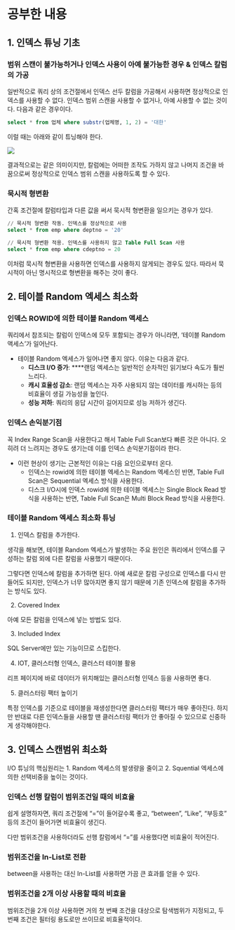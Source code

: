 # 공부한 내용

## 1. 인덱스 튜닝 기초

### **범위 스캔이 불가능하거나 인덱스 사용이 아예 불가능한 경우 & 인덱스 칼럼의 가공**

일반적으로 쿼리 상의 조건절에서 인덱스 선두 칼럼을 가공해서 사용하면 정상적으로 인덱스를 사용할 수 없다. 인덱스 범위 스캔을 사용할 수 없거나, 아예 사용할 수 없는 것이다. 다음과 같은 경우이다.

```sql
select * from 업체 where substr(업체명, 1, 2) = '대한'
```

이럴 때는 아래와 같이 튜닝해야 한다.

![](https://dataonair.or.kr/publishing/img/knowledge/SQL_347.jpg)

결과적으로는 같은 의미이지만, 칼럼에는 어떠한 조작도 가하지 않고 나머지 조건을 바꿈으로써 정상적으로 인덱스 범위 스캔을 사용하도록 할 수 있다.

### 묵시적 형변환

간혹 조건절에 칼럼타입과 다른 값을 써서 묵시적 형변환을 일으키는 경우가 있다.

```sql
// 묵시적 형변환 작동. 인덱스를 정상적으로 사용
select * from emp where deptno = '20'

// 묵시적 형변환 적용. 인덱스를 사용하지 않고 Table Full Scan 사용
select * from emp where cdeptno = 20 
```

이처럼 묵시적 형변환을 사용하면 인덱스를 사용하지 않게되는 경우도 있다. 따라서 묵시적이 아닌 명시적으로 형변환을 해주는 것이 좋다.



## 2. 테이블 Random 엑세스 최소화

### **인덱스 ROWID에 의한 테이블 Random 액세스**

쿼리에서 참조되는 칼럼이 인덱스에 모두 포함되는 경우가 아니라면, ‘테이블 Random 액세스’가 일어난다.

- 테이블 Random 엑세스가 일어나면 좋지 않다. 이유는 다음과 같다.
    - **디스크 I/O 증가**: ****랜덤 엑세스는 일반적인 순차적인 읽기보다 속도가 훨씬 느리다.
    - **캐시 효율성 감소**: 랜덤 엑세스는 자주 사용되지 않는 데이터를 캐시하는 등의 비효율이 생길 가능성을 높인다.
    - **성능 저하**: 쿼리의 응답 시간이 길어지므로 성능 저하가 생긴다.

### 인덱스 손익분기점

꼭 Index Range Scan을 사용한다고 해서 Table Full Scan보다 빠른 것은 아니다. 오히려 더 느려지는 경우도 생기는데 이를 인덱스 손익분기점이라 한다.

- 이런 현상이 생기는 근본적인 이유는 다음 요인으로부터 온다.
    - 인덱스는 rowid에 의한 테이블 엑세스는 Random 엑세스인 반면, Table Full Scan은 Sequential 엑세스 방식을 사용한다.
    - 디스크 I/O시에 인덱스 rowid에 의한 테이블 엑세스는 Single Block Read 방식을 사용하는 반면, Table Full Scan은 Multi Block Read 방식을 사용한다.

### 테이블 Random 엑세스 최소화 튜닝

1. 인덱스 칼럼을 추가한다.

생각을 해보면, 테이블 Random 엑세스가 발생하는 주요 원인은 쿼리에서 인덱스를 구성하는 칼럼 외에 다른 칼럼을 사용했기 때문이다.

그렇다면 인덱스에 칼럼을 추가하면 된다. 아예 새로운 칼럼 구성으로 인덱스를 다시 만들어도 되지만, 인덱스가 너무 많아지면 좋지 않기 때문에 기존 인덱스에 칼럼을 추가하는 방식도 있다.

2. Covered Index

아예 모든 칼럼을 인덱스에 넣는 방법도 있다.

3. Included Index

SQL Server에만 있는 기능이므로 스킵한다.

4. IOT, 클러스터형 인덱스, 클러스터 테이블 활용

리프 페이지에 바로 데이터가 위치해있는 클러스터형 인덱스 등을 사용하면 좋다.

5. 클러스터링 팩터 높이기

특정 인덱스를 기준으로 테이블을 재생성한다면 클러스터링 팩터가 매우 좋아진다. 하지만 반대로 다른 인덱스들을 사용할 땐 클러스터링 팩터가 안 좋아질 수 있으므로 신중하게 생각해야한다.

## 3. 인덱스 스캔범위 최소화

I/O 튜닝의 핵심원리는 1. Random 엑세스의 발생량을 줄이고 2. Squential 엑세스에 의한 선택비중을 높이는 것이다.

### 인덱스 선행  칼럼이 범위조건일 때의 비효율

쉽게 설명하자면, 쿼리 조건절에 “=”이 들어갈수록 좋고, “between”, “Like”, “부등호” 등의 조건이 들어가면 비효율이 생긴다.

다만 범위조건을 사용하더라도 선행 칼럼에서 “=”를 사용했다면 비효율이 적어진다.

### **범위조건을 In-List로 전환**

between을 사용하는 대신 In-List를 사용하면 가끔 큰 효과를 얻을 수 있다.

### **범위조건을 2개 이상 사용할 때의 비효율**

범위조건을 2개 이상 사용하면 거의 첫 번째 조건을 대상으로 탐색범위가 지정되고, 두 번째 조건은 필터링 용도로만 쓰이므로 비효율적이다.















